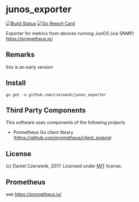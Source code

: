 # junos_exporter
[![Build Status](https://travis-ci.org/czerwonk/junos_exporter.svg)][travis]
[![Go Report Card](https://goreportcard.com/badge/github.com/czerwonk/junos_exporter)][goreportcard]

Exporter for metrics from devices running JunOS (via SNMP) https://prometheus.io/

## Remarks
this is an early version

## Install
```
go get -u github.com/czerwonk/junos_exporter
```

## Third Party Components
This software uses components of the following projects
* Prometheus Go client library (https://github.com/prometheus/client_golang)

## License
(c) Daniel Czerwonk, 2017. Licensed under [MIT](LICENSE) license.

## Prometheus
see https://prometheus.io/

[travis]: https://travis-ci.org/czerwonk/junos_exporter
[goreportcard]: https://goreportcard.com/report/github.com/czerwonk/junos_exporter
